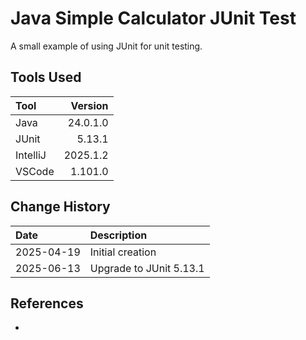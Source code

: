 # Java Simple Calculator JUnit Test

A small example of using JUnit for unit testing.

## Tools Used

| Tool     |  Version |
|:---------|---------:|
| Java     | 24.0.1.0 |
| JUnit    |   5.13.1 |
| IntelliJ | 2025.1.2 |
| VSCode   |  1.101.0 |

## Change History

| Date       | Description             |
|:-----------|:------------------------|
| 2025-04-19 | Initial creation        |
| 2025-06-13 | Upgrade to JUnit 5.13.1 |

## References

* []()
